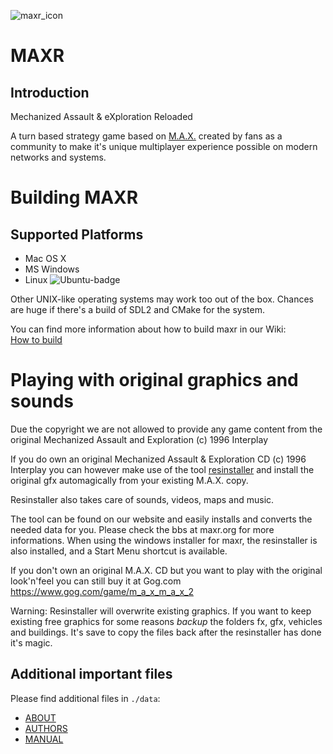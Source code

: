 ![maxr_icon](data/maxr.ico)
# MAXR

## Introduction

Mechanized Assault & eXploration Reloaded

A turn based strategy game based on [M.A.X.](https://en.wikipedia.org/wiki/Mechanized_Assault_%26_Exploration) created by fans as a community to make it's unique multiplayer experience possible on modern networks and systems.

# Building MAXR

## Supported Platforms

* Mac OS X
* MS Windows
* Linux ![Ubuntu-badge](https://github.com/MAX-Reloaded/maxr/workflows/ubuntu/badge.svg)

Other UNIX-like operating systems may work too out of the box. Chances are huge if there's a build of SDL2 and CMake for the system.

You can find more information about how to build maxr in our Wiki:  
[How to build](https://git.maxr.org/maxr/maxr/wikis/How-to-build)

# Playing with original graphics and sounds

Due the copyright we are not allowed to provide any game content
from the original Mechanized Assault and Exploration (c) 1996 Interplay

If you do own an original Mechanized Assault & Exploration CD
(c) 1996 Interplay you can however make use of the tool [resinstaller](https://github.com/MAX-Reloaded/resinstaller)
and install the original gfx automagically from your existing M.A.X. copy.

Resinstaller also takes care of sounds, videos, maps and music.

The tool can be found on our website and easily installs and converts
the needed data for you. Please check the bbs at maxr.org for more
informations. When using the windows installer for maxr, the resinstaller
is also installed, and a Start Menu shortcut is available.

If you don't own an original M.A.X. CD but you want to play with the
original look'n'feel you can still buy it at Gog.com  
https://www.gog.com/game/m_a_x_m_a_x_2

Warning: Resinstaller will overwrite existing graphics. If you want to
keep existing free graphics for some reasons *backup* the folders fx,
gfx, vehicles and buildings. It's save to copy the files back after the
resinstaller has done it's magic.

## Additional important files

Please find additional files in `./data`:

- [ABOUT](data/ABOUT)
- [AUTHORS](data/AUTHORS)
- [MANUAL](data/MANUAL)
